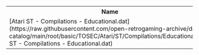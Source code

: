 <table>
<tr><th>Name</th><th>Size</th></tr>
<tr><td>
[Atari ST - Compilations - Educational.dat](https://raw.githubusercontent.com/open-retrogaming-archive/dat-catalog/main/root/basic/TOSEC/Atari/ST/Compilations/Educational/Atari ST - Compilations - Educational.dat)
</td><td>3016</td></tr>
</table>
